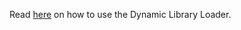 Read [here](https://facebookincubator.github.io/velox/develop/dynamic-loading.html) on how to use the Dynamic Library Loader.

